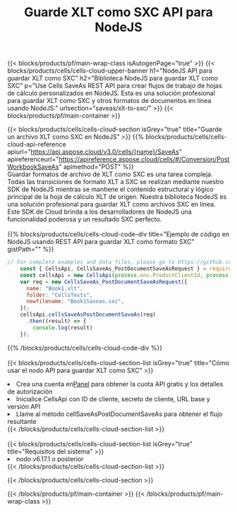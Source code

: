 ﻿---
title:  Guarde XLT como SXC API para NodeJS
description: Usando Aspose.Cells Cloud SDK para NodeJS para guardar el archivo de formato XLT como archivo de formato SXC.
url: /es/nodejs/saveas/xlt-to-sxc/
---
{{< blocks/products/pf/main-wrap-class isAutogenPage="true" >}}
{{< blocks/products/cells/cells-cloud-upper-banner h1="NodeJS API para guardar XLT como SXC" h2="Biblioteca NodeJS para guardar XLT como SXC" p="Use Cells SaveAs REST API para crear flujos de trabajo de hojas de cálculo personalizados en NodeJS. Esta es una solución profesional para guardar XLT como SXC y otros formatos de documentos en línea usando NodeJS." urlsection="saveas/xlt-to-sxc/" >}}
{{< blocks/products/pf/main-container >}}

{{< blocks/products/cells/cells-cloud-section isGrey="true" title="Guarde un archivo XLT como SXC en NodeJS" >}}
{{% blocks/products/cells/cells-cloud-api-reference apiurl="https://api.aspose.cloud/v3.0/cells/{name}/SaveAs" apireferenceurl="https://apireference.aspose.cloud/cells/#/Conversion/PostWorkbookSaveAs" apimethod="POST" %}}
<br/>
Guardar formatos de archivo de XLT como SXC es una tarea compleja. Todas las transiciones de formato XLT a SXC se realizan mediante nuestro SDK de NodeJS mientras se mantiene el contenido estructural y lógico principal de la hoja de cálculo XLT de origen. Nuestra biblioteca NodeJS es una solución profesional para guardar XLT como archivos SXC en línea. Este SDK de Cloud brinda a los desarrolladores de NodeJS una funcionalidad poderosa y un resultado SXC perfecto.
<br/>
<br/>
{{% blocks/products/cells/cells-cloud-code-div title="Ejemplo de código en NodeJS usando REST API para guardar XLT como formato SXC" gistPath="" %}}
  
```js
// For complete examples and data files, please go to https://github.com/aspose-cells-cloud/aspose-cells-cloud-node/
    const { CellsApi, CellsSaveAs_PostDocumentSaveAsRequest } = require("asposecellscloud");
    const cellsApi = new CellsApi(process.env.ProductClientId, process.env.ProductClientSecret);
    var req = new CellsSaveAs_PostDocumentSaveAsRequest({
      name: "Book1.xlt",
      folder: "CellsTests",
      newfilename: "Book1Saveas.sxc",
    });
    cellsApi.cellsSaveAsPostDocumentSaveAs(req)
      .then((result) => {
        console.log(result)
    });
```
  
{{% /blocks/products/cells/cells-cloud-code-div %}}
<br/>
<br/>
{{< blocks/products/cells/cells-cloud-section-list isGrey="true" title="Cómo usar el nodo API para guardar XLT como SXC" >}}
<li> Crea una cuenta en<a href="https://dashboard.aspose.cloud/">Panel</a> para obtener la cuota API gratis y los detalles de autorización</li>
<li>Inicialice CellsApi con ID de cliente, secreto de cliente, URL base y versión API</li>
<li>Llame al método cellSaveAsPostDocumentSaveAs para obtener el flujo resultante</li>
{{< /blocks/products/cells/cells-cloud-section-list >}}
<br/>
<br/>
{{< blocks/products/cells/cells-cloud-section-list isGrey="true" title="Requisitos del sistema" >}}
<li>nodo v6.17.1 o posterior</li>
{{< /blocks/products/cells/cells-cloud-section-list >}}

{{< /blocks/products/cells/cells-cloud-section >}}

{{< /blocks/products/pf/main-container >}}
{{< /blocks/products/pf/main-wrap-class >}}
